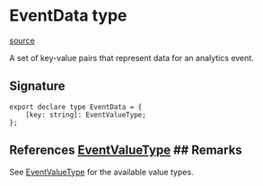# EventData type

[source](https://developers.meta.com/horizon-worlds/reference/2.0.0/analytics_eventdata)

A set of key-value pairs that represent data for an analytics event.

## Signature

```
export declare type EventData = {
    [key: string]: EventValueType;
};
```

## References [EventValueType](/horizon-worlds/reference/2.0.0/analytics_eventvaluetype) ## Remarks

See [EventValueType](/horizon-worlds/reference/2.0.0/analytics_eventvaluetype) for the available value types.